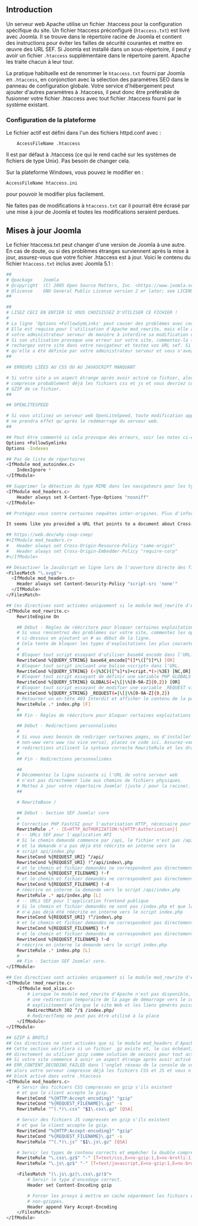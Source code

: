 <!-- Filename: Preconfigured_htaccess / Display title: Le fichier htaccess.txt -->

## Introduction

Un serveur web Apache utilise un fichier .htaccess pour la configuration spécifique du site. Un fichier htaccess préconfiguré (`htaccess.txt`) est livré avec Joomla. Il se trouve dans le répertoire racine de Joomla et contient des instructions pour éviter les failles de sécurité courantes et mettre en œuvre des URL SEF. Si Joomla est installé dans un sous-répertoire, il peut y avoir un fichier `.htaccess` supplémentaire dans le répertoire parent. Apache les traite chacun à leur tour.

La pratique habituelle est de renommer le `htaccess.txt` fourni par Joomla en `.htaccess`, en conjonction avec la sélection des paramètres SEO dans le panneau de configuration globale. Votre service d'hébergement peut ajouter d'autres paramètres à .htaccess, il peut donc être préférable de fusionner votre fichier .htaccess avec tout fichier .htaccess fourni par le système existant.

### Configuration de la plateforme

Le fichier actif est défini dans l'un des fichiers httpd.conf avec :
```
    AccessFileName .htaccess
```
Il est par défaut à .htaccess (ce qui le rend caché sur les systèmes de fichiers de type Unix). Pas besoin de changer cela.

Sur la plateforme Windows, vous pouvez le modifier en :

    AccessFileName htaccess.ini

pour pouvoir le modifier plus facilement.

Ne faites pas de modifications à `htaccess.txt` car il pourrait être écrasé par une mise à jour de Joomla et toutes les modifications seraient perdues.

## Mises à jour Joomla

Le fichier htaccess.txt peut changer d'une version de Joomla à une autre. En cas de doute, ou si des problèmes étranges surviennent après la mise à jour, assurez-vous que votre fichier .htaccess est à jour. Voici le contenu du fichier `htaccess.txt` inclus avec Joomla 5.1 :

```bash
##
# @package    Joomla
# @copyright  (C) 2005 Open Source Matters, Inc. <https://www.joomla.org>
# @license    GNU General Public License version 2 or later; see LICENSE.txt
##

##
# LISEZ CECI EN ENTIER SI VOUS CHOISISSEZ D'UTILISER CE FICHIER !
#
# La ligne 'Options +FollowSymLinks' peut causer des problèmes avec certaines configurations de serveur.
# Elle est requise pour l'utilisation d'Apache mod_rewrite, mais elle a peut-être déjà été définie par
# votre administrateur serveur de manière à interdire sa modification dans ce fichier .htaccess.
# Si son utilisation provoque une erreur sur votre site, commentez-la (ajoutez # au début de la ligne),
# rechargez votre site dans votre navigateur et testez vos URL sef. Si elles fonctionnent, cela signifie
# qu'elle a été définie par votre administrateur serveur et vous n'avez pas besoin de la définir ici.
##

## ERREURS LIÉES AU CSS OU AU JAVASCRIPT MANQUANT

# Si votre site a un aspect étrange après avoir activé ce fichier, alors votre serveur
# compresse probablement déjà les fichiers css et js et vous devriez commenter la section
# GZIP de ce fichier.
##

## OPENLITESPEED

# Si vous utilisez un serveur web OpenLiteSpeed, toute modification apportée à ce fichier
# ne prendra effet qu'après le redémarrage du serveur web.
##

## Peut être commenté si cela provoque des erreurs, voir les notes ci-dessus.
Options +FollowSymlinks
Options -Indexes

## Pas de liste de répertoires
<IfModule mod_autoindex.c>
	IndexIgnore *
</IfModule>

## Supprimer la détection du type MIME dans les navigateurs pour les types inconnus
<IfModule mod_headers.c>
	Header always set X-Content-Type-Options "nosniff"
</IfModule>

## Protégez-vous contre certaines requêtes inter-origines. Plus d'informations peuvent être trouvées ici : 

It seems like you provided a URL that points to a document about Cross-Origin Resource Policy (CORP) on the Mozilla Developer Network. Since URLs and related document titles often don't require translation, if you're in need of a translation for any specific text or section within that document, please provide the English text that you would like to have translated into French.

## https://web.dev/why-coop-coep/
#<IfModule mod_headers.c>
#	Header always set Cross-Origin-Resource-Policy "same-origin"
#	Header always set Cross-Origin-Embedder-Policy "require-corp"
#</IfModule>

## Désactiver le JavaScript en ligne lors de l'ouverture directe des fichiers SVG ou de leur intégration avec la balise object
<FilesMatch "\.svg$">
  <IfModule mod_headers.c>
    Header always set Content-Security-Policy "script-src 'none'"
  </IfModule>
</FilesMatch>

## Ces directives sont activées uniquement si le module mod_rewrite d'Apache est activé
<IfModule mod_rewrite.c>
	RewriteEngine On

	## Début - Règles de réécriture pour bloquer certaines exploitations courantes.
	# Si vous rencontrez des problèmes sur votre site, commentez les opérations listées
	# ci-dessous en ajoutant un # au début de la ligne.
	# Cela tente de bloquer les types d'exploitations les plus courantes `tentatives` sur Joomla!
	#
	# Bloquer tout script essayant d'utiliser base64_encode dans l'URL.
	RewriteCond %{QUERY_STRING} base64_encode[^(]*\([^)]*\) [OR]
	# Bloquer tout script incluant une balise <script> dans l'URL.
	RewriteCond %{QUERY_STRING} (<|%3C)([^s]*s)+cript.*(>|%3E) [NC,OR]
	# Bloquer tout script essayant de définir une variable PHP GLOBALS via l'URL.
	RewriteCond %{QUERY_STRING} GLOBALS(=|\[|\%[0-9A-Z]{0,2}) [OR]
	# Bloquer tout script essayant de modifier une variable _REQUEST via l'URL.
	RewriteCond %{QUERY_STRING} _REQUEST(=|\[|\%[0-9A-Z]{0,2})
	# Retourner un en-tête 403 Interdit et afficher le contenu de la page d'accueil racine
	RewriteRule .* index.php [F]
	#
	## Fin - Règles de réécriture pour bloquer certaines exploitations courantes.

	## Début - Redirections personnalisées
	#
	# Si vous avez besoin de rediriger certaines pages, ou d'installer une redirection canonique
	# non-www vers www (ou vice versa), placez ce code ici. Assurez-vous que ces
	# redirections utilisent la syntaxe correcte RewriteRule et les drapeaux [R=301,L].
	#
	## Fin - Redirections personnalisées

	##
	# Décommentez la ligne suivante si l'URL de votre serveur web
	# n'est pas directement liée aux chemins de fichiers physiques.
	# Mettez à jour votre répertoire Joomla! (juste / pour la racine).
	##

	# RewriteBase /

	## Début - Section SEF Joomla! core
	#
	# Correction PHP FastCGI pour l'autorisation HTTP, nécessaire pour l'application API
	RewriteRule .* - [E=HTTP_AUTHORIZATION:%{HTTP:Authorization}]
	# -- URLs SEF pour l'application API
	# Si le chemin demandé commence par /api, le fichier n'est pas /api/index.php
	# et la demande n'a pas déjà été réécrite en interne vers le
	# script api/index.php
	RewriteCond %{REQUEST_URI} ^/api/
	RewriteCond %{REQUEST_URI} !^/api/index\.php
	# et le chemin et fichier demandés ne correspondent pas directement à un fichier physique
	RewriteCond %{REQUEST_FILENAME} !-f
	# et le chemin et fichier demandés ne correspondent pas directement à un dossier physique
	RewriteCond %{REQUEST_FILENAME} !-d
	# réécrire en interne la demande vers le script /api/index.php
	RewriteRule .* api/index.php [L]
	# -- URLs SEF pour l'application frontend publique
	# Si le chemin et fichier demandés ne sont pas /index.php et que la demande
	# n'a pas déjà été réécrite en interne vers le script index.php
	RewriteCond %{REQUEST_URI} !^/index\.php
	# et le chemin et fichier demandés ne correspondent pas directement à un fichier physique
	RewriteCond %{REQUEST_FILENAME} !-f
	# et le chemin et fichier demandés ne correspondent pas directement à un dossier physique
	RewriteCond %{REQUEST_FILENAME} !-d
	# réécrire en interne la demande vers le script index.php
	RewriteRule .* index.php [L]
	#
	## Fin - Section SEF Joomla! core.
</IfModule>

## Ces directives sont activées uniquement si le module mod_rewrite d'Apache est désactivé
<IfModule !mod_rewrite.c>
	<IfModule mod_alias.c>
		# Lorsque le module mod_rewrite d'Apache n'est pas disponible, nous demandons 
        # une redirection temporaire de la page de démarrage vers le contrôleur frontal 
        # explicitement afin que le site Web et les liens générés puissent toujours être utilisés.
		RedirectMatch 302 ^/$ /index.php/
		# RedirectTemp ne peut pas être utilisé à la place
	</IfModule>
</IfModule>

## GZIP & BROTLI
## Ces directives ne sont activées que si le module mod_headers d'Apache est activé.
## Cette section vérifiera si un fichier .gz existe et, le cas échéant, le diffusera en continu 
## directement ou utiliser gzip comme solution de secours pour tout actif à la volée
## Si votre site commence à avoir un aspect étrange après avoir activé ce fichier, et que vous voyez 
## ERR_CONTENT_DECODING_FAILED dans l'onglet réseau de la console de votre navigateur
## alors votre serveur compresse déjà les fichiers CSS et JS et vous n'avez pas besoin de cela
## block activé dans votre .htaccess
<IfModule mod_headers.c>
	# Servir des fichiers CSS compressés en gzip s'ils existent
	# et que le client accepte le gzip.
	RewriteCond "%{HTTP:Accept-encoding}" "gzip"
	RewriteCond "%{REQUEST_FILENAME}\.gz" -s
	RewriteRule "^(.*)\.css" "$1\.css\.gz" [QSA]

	# Servir des fichiers JS compressés en gzip s'ils existent
	# et que le client accepte le gzip.
	RewriteCond "%{HTTP:Accept-encoding}" "gzip"
	RewriteCond "%{REQUEST_FILENAME}\.gz" -s
	RewriteRule "^(.*)\.js" "$1\.js\.gz" [QSA]

	# Servir les types de contenu corrects et empêcher la double compression par mod_deflate.
	RewriteRule "\.css\.gz$" "-" [T=text/css,E=no-gzip:1,E=no-brotli:1]
	RewriteRule "\.js\.gz$" "-" [T=text/javascript,E=no-gzip:1,E=no-brotli:1]

	<FilesMatch "(\.js\.gz|\.css\.gz)$">
		# Servir le type d'encodage correct.
		Header set Content-Encoding gzip

		# Forcer les proxys à mettre en cache séparément les fichiers css/js gzippés &
		# non-gzippés.
		Header append Vary Accept-Encoding
	</FilesMatch>
</IfModule>
```
